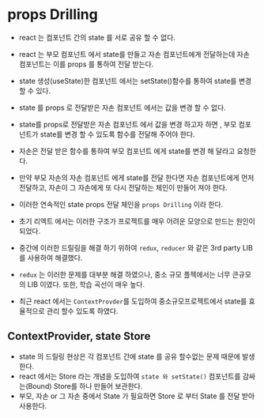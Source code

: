 # props Drilling

- react 는 컴포넌트 간의 state 를 서로 공유 할 수 없다.
- react 는 부모 컴포넌트 에서 state를 만들고 자손 컴포넌트에게 전달하는데
  자손 컴포넌트는 이를 props 를 통하여 전달 받는다.
- state 생성(useState)한 컴포넌트 에서는 setState()함수를 통하여 state를 변경 할 수 있다.
- state 를 props 로 전달받은 자손 컴포넌트 에서는 값을 변경 할 수 없다.

- state를 props로 전달받은 자손 컴포넌트 에서 값을 변경 하고자 하면 ,
  부모 컴포넌트가 state를 변경 할 수 있도록 함수를 전달해 주어야 한다.
- 자손은 전달 받은 함수를 통하여 부모 컴포넌트 에게 state를 변경 해 달라고 요청한다.
- 만약 부모 자손의 자손 컴포넌트 에게 state를 전달 한다면 자손 컴포넌트에게 먼저 전달하고,
  자손이 그 자손에게 또 다시 전달하는 체인이 만들어 져야 한다.

- 이러한 연속적인 state props 전달 체인을 `props Drilling` 이라 한다.
- 초기 리엑트 에서는 이러한 구조가 프로젝트를 매우 어려운 모양으로 만드는 원인이 되었다.
- 중간에 이러한 드릴링을 해결 하기 위하여 `redux`, `reducer` 와 같은 3rd party LIB 를 사용하여 해결했다.

- `redux` 는 이러한 문제를 대부분 해결 하였으나, 중소 규모 플젝에서는 너무 큰규모의 LIB 이였다.
  또한, 학습 곡선이 매우 높다.
- 최근 react 에서는 `ContextProvder`를 도입하여 중소규모프로젝트에서 state를 효율적으로 관리 할수 있도록 하였다.

## ContextProvider, state Store

- state 의 드릴링 현상은 각 컴포넌트 간에 state 를 공유 할수없는 문제 때문에 발생한다.
- react 에서는 Store 라는 개념을 도입하여 `state 와 setState()` 컴포넌트를 감싸는(Bound) Store를 하나 만들어 보관한다.
- 부모, 자손 or 그 자손 중에서 State 가 필요하면 Store 로 부터 State 를 전달 받아 사용한다.
